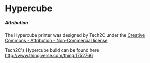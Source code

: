 # Hypercube


##### Attribution

The Hypercube printer was designed by Tech2C under the [Creative Commons - Attribution - Non-Commercial license](https://creativecommons.org/licenses/by-nc/3.0/)

Tech2C's Hypercube build can be found here http://www.thingiverse.com/thing:1752766
